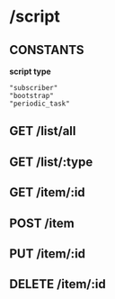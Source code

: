 /script
====

CONSTANTS
----
__script type__
```
"subscriber"
"bootstrap"
"periodic_task"
```

GET /list/all
----

GET /list/:type
----

GET /item/:id
----

POST /item
----

PUT /item/:id
----

DELETE /item/:id
----
